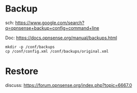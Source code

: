 # Backup
sch: https://www.google.com/search?q=opnsense+backup+config+command+line

Doc: https://docs.opnsense.org/manual/backups.html
```
mkdir -p /conf/backups
cp /conf/config.xml /conf/backups/original.xml
```

# Restore
discuss: https://forum.opnsense.org/index.php?topic=6667.0
